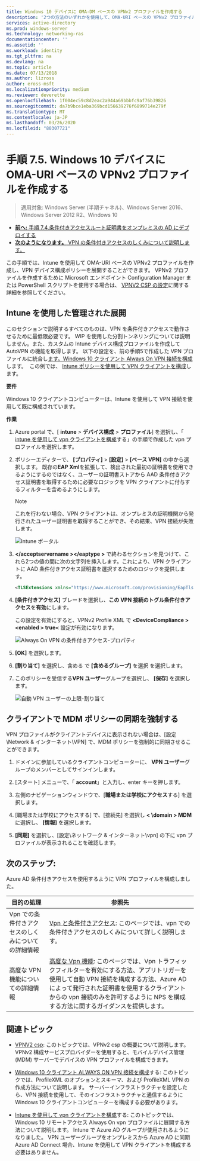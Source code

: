 ```yaml
---
title: Windows 10 デバイスに OMA-DM ベースの VPNv2 プロファイルを作成する
description: '2つの方法のいずれかを使用して、OMA-URI ベースの VPNv2 プロファイルを作成できます。 '
services: active-directory
ms.prod: windows-server
ms.technology: networking-ras
documentationcenter: ''
ms.assetid: ''
ms.workload: identity
ms.tgt_pltfrm: na
ms.devlang: na
ms.topic: article
ms.date: 07/13/2018
ms.author: lizross
author: eross-msft
ms.localizationpriority: medium
ms.reviewer: deverette
ms.openlocfilehash: 1f004ec59c8d2eac2a944a69bbbfc9af76b39826
ms.sourcegitcommit: da7b9bce1eba369bcd156639276f6899714e279f
ms.translationtype: MT
ms.contentlocale: ja-JP
ms.lasthandoff: 03/26/2020
ms.locfileid: "80307721"
---
```

# <a name="step-75-create-oma-dm-based-vpnv2-profiles-to-windows-10-devices"></a>手順 7.5. Windows 10 デバイスに OMA-URI ベースの VPNv2 プロファイルを作成する

>適用対象: Windows Server (半期チャネル)、Windows Server 2016、Windows Server 2012 R2、Windows 10

- [**前へ:** 手順 7.4.条件付きアクセスルート証明書をオンプレミスの AD にデプロイする](vpn-deploy-cond-access-root-cert-to-on-premise-ad.md)
- [**次のようになります。** VPN の条件付きアクセスのしくみについて説明します。](https://docs.microsoft.com/windows/access-protection/vpn/vpn-conditional-access)

この手順では、Intune を使用して OMA-URI ベースの VPNv2 プロファイルを作成し、VPN デバイス構成ポリシーを展開することができます。 VPNv2 プロファイルを作成するために Microsoft エンドポイント Configuration Manager または PowerShell スクリプトを使用する場合は、 [VPNV2 CSP の設定](https://docs.microsoft.com/windows/client-management/mdm/vpnv2-csp)に関する詳細を参照してください。 

## <a name="managed-deployment-using-intune"></a>Intune を使用した管理された展開

このセクションで説明するすべてのものは、VPN を条件付きアクセスで動作させるために最低限必要です。 WIP を使用した分割トンネリングについては説明しません。また、カスタムの Intune デバイス構成プロファイルを作成して AutoVPN の機能を取得します。 以下の設定を、前の手順5で作成した VPN プロファイルに統合し[ます。Windows 10 クライアント Always On VPN 接続を構成](always-on-vpn/deploy/vpn-deploy-client-vpn-connections.md)します。  この例では、 [Intune ポリシーを使用して VPN クライアントを構成](always-on-vpn/deploy/vpn-deploy-client-vpn-connections.md#configure-the-vpn-client-by-using-intune)します。 

**要件**

Windows 10 クライアントコンピューターは、Intune を使用して VPN 接続を使用して既に構成されています。   


**作業**

1. Azure portal で、[ **intune** > **デバイス構成** > **プロファイル**] を選択し、「 [intune を使用して vpn クライアントを構成](always-on-vpn/deploy/vpn-deploy-client-vpn-connections.md#configure-the-vpn-client-by-using-intune)する」の手順で作成した vpn プロファイルを選択します。
    
2. ポリシーエディターで、 **[プロパティ]**  >  **[設定]**  >  **[ベース VPN]** の中から選択します。 既存の**EAP Xml**を拡張して、検出された最初の証明書を使用できるようにするのではなく、ユーザーの証明書ストアから AAD 条件付きアクセス証明書を取得するために必要なロジックを VPN クライアントに付与するフィルターを含めるようにします。

    >[!NOTE]
    >これを行わない場合、VPN クライアントは、オンプレミスの証明機関から発行されたユーザー証明書を取得することができ、その結果、VPN 接続が失敗します。

    ![Intune ポータル](../../media/Always-On-Vpn/intune-eap-xml.png)

3. **\</acceptservername >\</eaptype >** で終わるセクションを見つけて、これら2つの値の間に次の文字列を挿入します。これにより、VPN クライアントに AAD 条件付きアクセス証明書を選択するためのロジックを提供します。

    ```XML
    <TLSExtensions xmlns="https://www.microsoft.com/provisioning/EapTlsConnectionPropertiesV2"><FilteringInfo xmlns="https://www.microsoft.com/provisioning/EapTlsConnectionPropertiesV3"><EKUMapping><EKUMap><EKUName>AAD Conditional Access</EKUName><EKUOID>1.3.6.1.4.1.311.87</EKUOID></EKUMap></EKUMapping><ClientAuthEKUList Enabled="true"><EKUMapInList><EKUName>AAD Conditional Access</EKUName></EKUMapInList></ClientAuthEKUList></FilteringInfo></TLSExtensions>
    ```

4. **[条件付きアクセス]** ブレードを選択し、**この VPN 接続のトグル条件付きアクセス**を**有効**にします。
   
   この設定を有効にすると、VPNv2 Profile XML で **\<DeviceCompliance >\<enabled > true\<** 設定が有効になります。

    ![Always On VPN の条件付きアクセス-プロパティ](../../media/Always-On-Vpn/vpn-conditional-access-azure-ad.png)

5. **[OK]** を選択します。

6. **[割り当て]** を選択し、含める で **[含めるグループ]** を選択 を選択します。

7. このポリシーを受信する**VPN ユーザー**グループを選択し、 **[保存]** を選択します。

    ![自動 VPN ユーザーの上限-割り当て](../../media/Always-On-Vpn/cap-for-auto-vpn-users-assignments.png)

## <a name="force-mdm-policy-sync-on-the-client"></a>クライアントで MDM ポリシーの同期を強制する

VPN プロファイルがクライアントデバイスに表示されない場合は、[設定\\Network & インターネット\\VPN] で、MDM ポリシーを強制的に同期させることができます。

1. ドメインに参加しているクライアントコンピューターに、 **VPN ユーザー**グループのメンバーとしてサインインします。

2. [スタート] メニューで、「 **account**」と入力し、enter キーを押します。

3. 左側のナビゲーションウィンドウで、[**職場または学校にアクセス**する] を選択します。

4. [職場または学校にアクセスする] で、[接続先] を選択し **< \domain > MDM**に選択し、 **[情報]** を選択します。

5. **[同期]** を選択し、[設定\\ネットワーク & インターネット\\vpn] の下に vpn プロファイルが表示されることを確認します。


## <a name="next-steps"></a>次のステップ:

Azure AD 条件付きアクセスを使用するように VPN プロファイルを構成しました。 

|目的の処理  |参照先  |
|---------|---------|
|Vpn での条件付きアクセスのしくみについての詳細情報  |[Vpn と条件付きアクセス](https://docs.microsoft.com/windows/access-protection/vpn/vpn-conditional-access): このページでは、vpn での条件付きアクセスのしくみについて詳しく説明します。      |
|高度な VPN 機能についての詳細情報  |[高度な Vpn 機能](always-on-vpn/deploy/always-on-vpn-adv-options.md#advanced-vpn-features): このページでは、Vpn トラフィックフィルターを有効にする方法、アプリトリガーを使用して自動 VPN 接続を構成する方法、Azure AD によって発行された証明書を使用するクライアントからの vpn 接続のみを許可するように NPS を構成する方法に関するガイダンスを提供します。        |


## <a name="related-topics"></a>関連トピック

- [VPNV2 csp](https://msdn.microsoft.com/windows/hardware/commercialize/customize/mdm/vpnv2-csp): このトピックでは、VPNv2 csp の概要について説明します。 VPNv2 構成サービスプロバイダーを使用すると、モバイルデバイス管理 (MDM) サーバーでデバイスの VPN プロファイルを構成できます。

- [Windows 10 クライアント ALWAYS ON VPN 接続を構成](https://docs.microsoft.com/windows-server/remote/remote-access/vpn/always-on-vpn/deploy/vpn-deploy-client-vpn-connections)する: このトピックでは、ProfileXML のオプションとスキーマ、および ProfileXML VPN の作成方法について説明します。 サーバーインフラストラクチャを設定したら、VPN 接続を使用して、そのインフラストラクチャと通信するように Windows 10 クライアントコンピューターを構成する必要があります。 

- [Intune を使用して vpn クライアントを構成](https://docs.microsoft.com/windows-server/remote/remote-access/vpn/always-on-vpn/deploy/vpn-deploy-client-vpn-connections#configure-the-vpn-client-by-using-intune)する: このトピックでは、Windows 10 リモートアクセス Always On vpn プロファイルに展開する方法について説明します。 Intune で Azure AD グループが使用されるようになりました。 VPN ユーザーグループをオンプレミスから Azure AD に同期 Azure AD Connect 場合、Intune を使用して VPN クライアントを構成する必要はありません。
